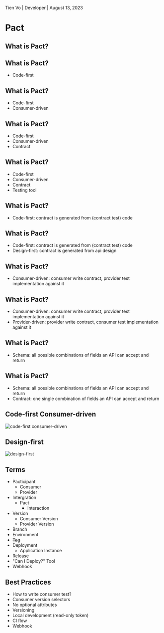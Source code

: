 [comment]: # (Introduce to Pact - a contract testing tool)

[comment]: # (THEME = white)
[comment]: # (CODE_THEME = base16/zenburn)

Tien Vo | Developer | August 13, 2023

# Pact

[comment]: # (!!!)

## What is Pact?

[comment]: # (!!! data-auto-animate)

## What is Pact?

- Code-first

[comment]: # (!!! data-auto-animate)

## What is Pact?

- Code-first
- Consumer-driven

[comment]: # (!!! data-auto-animate)

## What is Pact?

- Code-first
- Consumer-driven
- Contract

[comment]: # (!!! data-auto-animate)

## What is Pact?

- Code-first
- Consumer-driven
- Contract
- Testing tool

[comment]: # (!!! data-auto-animate)

## What is Pact?

- Code-first: contract is generated from (contract test) code

[comment]: # (!!! data-auto-animate)

## What is Pact?

- Code-first: contract is generated from (contract test) code
- Design-first: contract is generated from api design

[comment]: # (!!! data-auto-animate)

## What is Pact?

- Consumer-driven: consumer write contract, provider test implementation against it

[comment]: # (!!! data-auto-animate)

## What is Pact?

- Consumer-driven: consumer write contract, provider test implementation against it
- Provider-driven: provider write contract, consumer test implementation against it

[comment]: # (!!! data-auto-animate)

## What is Pact?

- Schema: all possible combinations of fields an API can accept and return

[comment]: # (!!! data-auto-animate)

## What is Pact?

- Schema: all possible combinations of fields an API can accept and return
- Contract: one single combination of fields an API can accept and return

[comment]: # (!!! data-auto-animate)

## Code-first Consumer-driven

![code-first consumer-driven](https://miro.medium.com/v2/resize:fit:720/format:webp/1*aSzw1aA8Ef8ruCbcNjA2Lg.png)

[comment]: # (!!!)

## Design-first

![design-first](https://miro.medium.com/v2/resize:fit:720/format:webp/1*LV9FwYBT8WSDAD0O9yG1QQ.png)

[comment]: # (!!!)

## Terms

- Pacticipant
    - Consumer
    - Provider
- Intergration
    - Pact
        - Interaction
- Version
    - Consumer Version
    - Provider Version
- Branch
- Environment
- ~~Tag~~
- Deployment
    - Application Instance
- Release
- "Can I Deploy?" Tool
- Webhook

[comment]: # (!!!)

## Best Practices

- How to write consumer test?
- Consumer version selectors
- No optional attributes
- Versioning
- Local development (read-only token)
- CI flow
- Webhook

[comment]: # (Link introduce pact: https://docs.pact.io/#consumer-driven-contracts)
[comment]: # (Link compare schema to contract: https://pactflow.io/blog/schemas-are-not-contracts/)
[comment]: # (Link introduce to design-first contract testing: https://medium.com/coderbyte/design-first-contract-testing-for-micro-services-baf929e29f6c)
